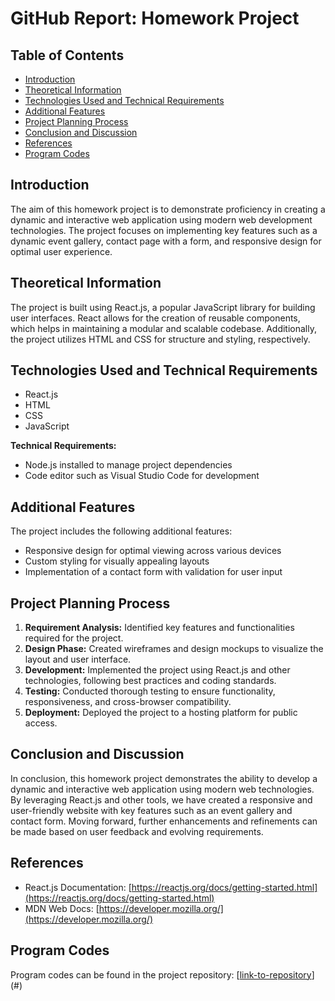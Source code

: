 # GitHub Report: Homework Project

## Table of Contents
- [Introduction](#introduction)
- [Theoretical Information](#theoretical-information)
- [Technologies Used and Technical Requirements](#technologies-used-and-technical-requirements)
- [Additional Features](#additional-features)
- [Project Planning Process](#project-planning-process)
- [Conclusion and Discussion](#conclusion-and-discussion)
- [References](#references)
- [Program Codes](#program-codes)

## Introduction
The aim of this homework project is to demonstrate proficiency in creating a dynamic and interactive web application using modern web development technologies. The project focuses on implementing key features such as a dynamic event gallery, contact page with a form, and responsive design for optimal user experience.

## Theoretical Information
The project is built using React.js, a popular JavaScript library for building user interfaces. React allows for the creation of reusable components, which helps in maintaining a modular and scalable codebase. Additionally, the project utilizes HTML and CSS for structure and styling, respectively.

## Technologies Used and Technical Requirements
- React.js
- HTML
- CSS
- JavaScript

**Technical Requirements:**
- Node.js installed to manage project dependencies
- Code editor such as Visual Studio Code for development

## Additional Features
The project includes the following additional features:
- Responsive design for optimal viewing across various devices
- Custom styling for visually appealing layouts
- Implementation of a contact form with validation for user input

## Project Planning Process
1. **Requirement Analysis:** Identified key features and functionalities required for the project.
2. **Design Phase:** Created wireframes and design mockups to visualize the layout and user interface.
3. **Development:** Implemented the project using React.js and other technologies, following best practices and coding standards.
4. **Testing:** Conducted thorough testing to ensure functionality, responsiveness, and cross-browser compatibility.
5. **Deployment:** Deployed the project to a hosting platform for public access.

## Conclusion and Discussion
In conclusion, this homework project demonstrates the ability to develop a dynamic and interactive web application using modern web technologies. By leveraging React.js and other tools, we have created a responsive and user-friendly website with key features such as an event gallery and contact form. Moving forward, further enhancements and refinements can be made based on user feedback and evolving requirements.

## References
- React.js Documentation: [https://reactjs.org/docs/getting-started.html](https://reactjs.org/docs/getting-started.html)
- MDN Web Docs: [https://developer.mozilla.org/](https://developer.mozilla.org/)

## Program Codes
Program codes can be found in the project repository: [[link-to-repository](https://github.com/ab729/CENG374-Internet-Programming-HW)](#)

